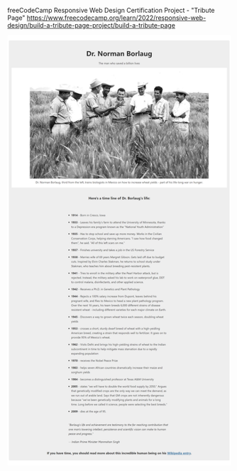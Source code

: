 freeCodeCamp Responsive Web Design Certification Project - "Tribute Page" https://www.freecodecamp.org/learn/2022/responsive-web-design/build-a-tribute-page-project/build-a-tribute-page

![tribute-page](https://github.com/kjulide/freecodecamp-tribute-page/blob/main/tribute-page.png)
